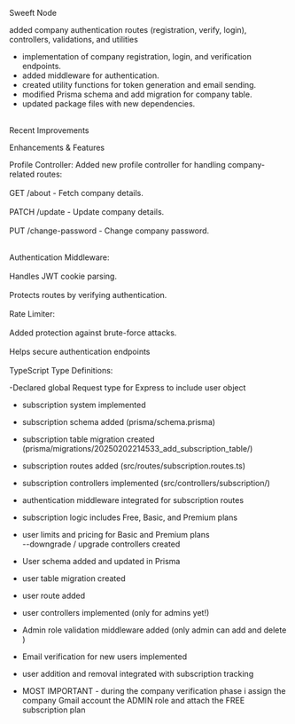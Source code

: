 Sweeft Node <br>

added company authentication routes (registration, verify, login), controllers, validations, and utilities

- implementation of company registration, login, and verification endpoints.
- added middleware for authentication.
- created utility functions for token generation and email sending.
- modified Prisma schema and add migration for company table.
- updated package files with new dependencies.

<br>
Recent Improvements <br>

Enhancements & Features<br>

Profile Controller: Added new profile controller for handling company-related routes: <br>
<br>
GET /about - Fetch company details.<br>
<br>
PATCH /update - Update company details.<br>
<br>
PUT /change-password - Change company password.<br>

<br>
Authentication Middleware:<br>
<br>
Handles JWT cookie parsing.<br>
<br>
Protects routes by verifying authentication.<br>
<br>
Rate Limiter:<br>
<br>
Added protection against brute-force attacks.<br>
<br>
Helps secure authentication endpoints<br>
<br>
TypeScript Type Definitions:<br>

-Declared global Request type for Express to include user object


- subscription system implemented  
- subscription schema added (prisma/schema.prisma)  
- subscription table migration created (prisma/migrations/20250202214533_add_subscription_table/)  
- subscription routes added (src/routes/subscription.routes.ts)  
- subscription controllers implemented (src/controllers/subscription/)  
- authentication middleware integrated for subscription routes  
- subscription logic includes Free, Basic, and Premium plans  
- user limits and pricing for Basic and Premium plans  
--downgrade / upgrade controllers created


- User schema added and updated in Prisma 
- user table migration created
- user route added 
- user controllers implemented (only for admins yet!)
- Admin role validation middleware added (only admin can add and delete )
- Email verification for new users implemented
- user addition and removal integrated with subscription tracking
- MOST IMPORTANT - during the company verification phase i assign the company Gmail account the ADMIN role and attach the FREE subscription plan